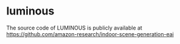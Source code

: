 # luminous

The source code of LUMINOUS is publicly available at https://github.com/amazon-research/indoor-scene-generation-eai

